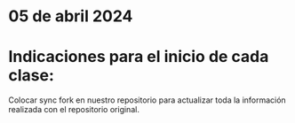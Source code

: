# **05 de abril 2024**

# **Indicaciones para el inicio de cada clase:**

Colocar sync fork en nuestro repositorio para actualizar toda la información realizada con el repositorio original. 
